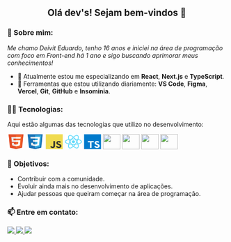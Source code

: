 <h2 align='center'>
  Olá dev's! Sejam bem-vindos 💙
</h2>

### 👋 Sobre mim:

<p><em>Me chamo Deivit Eduardo, tenho 16 anos e iniciei na área de programação com foco em Front-end há 1 ano e sigo buscando aprimorar meus conhecimentos!</em></p>

- 🚀 Atualmente estou me especializando em **React**, **Next.js** e **TypeScript**.
- 🧰 Ferramentas que estou utilizando diariamente: **VS Code**, **Figma**, **Vercel**, **Git**, **GitHub** e **Insominia**.

### 👨‍💻 Tecnologias:

Aqui estão algumas das tecnologias que utilizo no desenvolvimento:

<div>
  <img align="center" alt="" title="HTML" height="35" width="40" src="https://raw.githubusercontent.com/devicons/devicon/master/icons/html5/html5-original.svg">
  <img align="center" alt="" title="CSS" height="35" width="40" src="https://raw.githubusercontent.com/devicons/devicon/master/icons/css3/css3-original.svg">
  <img align="center" alt="" title="JavaScript" height="35" width="40" src="https://raw.githubusercontent.com/devicons/devicon/master/icons/javascript/javascript-original.svg">
  <img align="center" alt="" title="React" height="35" width="40" src="https://raw.githubusercontent.com/devicons/devicon/master/icons/react/react-original.svg">
  <img align="center" alt="" title="TypeScript" height="35" width="40" src="https://raw.githubusercontent.com/devicons/devicon/master/icons/typescript/typescript-original.svg">
  <img align="center" alt="" title="Next.js" height="35" width="40" src="https://skillicons.dev/icons?i=nextjs">
  <img align="center" alt="" title="Styled Components" height="35" width="40" src="https://skillicons.dev/icons?i=styledcomponents">
  <img align="center" alt="" title="Sass" height="35" width="40" src="https://skillicons.dev/icons?i=sass">
  <img align="center" alt="" title="Tailwind CSS" height="35" width="40" src="https://skillicons.dev/icons?i=tailwindcss">
</div>

### 🔮 Objetivos:

- Contribuir com a comunidade.
- Evoluir ainda mais no desenvolvimento de aplicações.
- Ajudar pessoas que queiram começar na área de programação.

### 📫 Entre em contato:

<a href="https://www.linkedin.com/in/deivit-eduardo" alt="Linkedin">
  <img src="https://img.shields.io/badge/-Linkedin-070A1C?style=for-the-badge&logo=Linkedin&logoColor=93c5fd&link=https://www.linkedin.com/in/deivit-eduardo"/>
</a>

<a href="https://www.instagram.com/xeduardozz_" alt="Instagram">
  <img src="https://img.shields.io/badge/-Instagram-070A1C?style=for-the-badge&logo=Instagram&logoColor=93c5fd&link=https://www.instagram.com/xeduardozz_"/>
</a>


<a href="mailto:deiviteduardo87@gmail.com" alt="Gmail">
  <img src="https://img.shields.io/badge/-Gmail-070A1C?style=for-the-badge&logo=Gmail&logoColor=93c5fd&link=mailto:deiviteduardo87@gmail.com"/>
</a>
